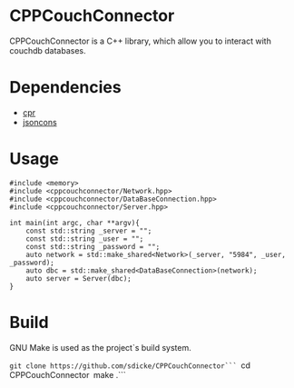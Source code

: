 # CPPCouchConnector

CPPCouchConnector is a C++ library, which allow you to interact with couchdb databases.

# Dependencies

* [cpr](https://github.com/libcpr/cpr)
* [jsoncons](https://github.com/danielaparker/jsoncons)

# Usage

```` 
#include <memory>
#include <cppcouchconnector/Network.hpp>
#include <cppcouchconnector/DataBaseConnection.hpp>
#include <cppcouchconnector/Server.hpp>

int main(int argc, char **argv){
	const std::string _server = "";
	const std::string _user = "";
	const std::string _password = "";
	auto network = std::make_shared<Network>(_server, "5984", _user, _password);
	auto dbc = std::make_shared<DataBaseConnection>(network);
	auto server = Server(dbc);
}
```` 

# Build

GNU Make is used as the project`s build system.

````git clone https://github.com/sdicke/CPPCouchConnector```
````cd CPPCouchConnector```
```make .```
